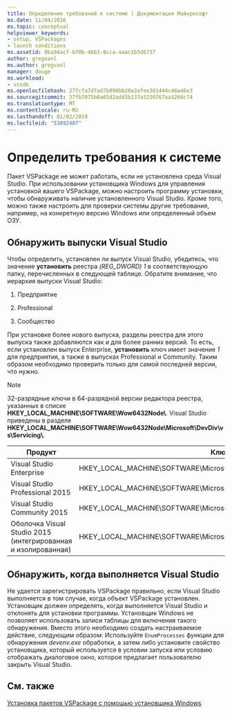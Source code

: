 ```yaml
---
title: Определение требований к системе | Документация Майкрософт
ms.date: 11/04/2016
ms.topic: conceptual
helpviewer_keywords:
- setup, VSPackages
- launch conditions
ms.assetid: 0ba94acf-bf0b-4bb3-8cca-aaac1b5d6737
author: gregvanl
ms.author: gregvanl
manager: douge
ms.workload:
- vssdk
ms.openlocfilehash: 27fcfa7d7ad7b098bb28a3afee301444c48a46e3
ms.sourcegitcommit: 37fb7075b0a65d2add3b137a5230767aa3266c74
ms.translationtype: MT
ms.contentlocale: ru-RU
ms.lasthandoff: 01/02/2019
ms.locfileid: "53892407"
---
```

# <a name="detect-system-requirements"></a>Определить требования к системе
Пакет VSPackage не может работать, если не установлена среда Visual Studio. При использовании установщика Windows для управления установкой вашего VSPackage, можно настроить программу установки, чтобы обнаруживать наличие установленного Visual Studio. Кроме того, можно также настроить для проверки системы другие требования, например, на конкретную версию Windows или определенный объем ОЗУ.  
  
## <a name="detect-visual-studio-editions"></a>Обнаружить выпуски Visual Studio  
 Чтобы определить, установлен ли выпуск Visual Studio, убедитесь, что значение **установить** реестра *(REG_DWORD) 1* в соответствующую папку, перечисленных в следующей таблице. Обратите внимание, что иерархия выпуски Visual Studio:  
  
1.  Предприятие  
  
2.  Professional  
  
3.  Сообщество  
      
При установке более нового выпуска, разделы реестра для этого выпуска также добавляются как и для более ранних версий. То есть, если установлен выпуск Enterprise, **установить** ключ имеет значение *1* для предприятия, а также в выпусках Professional и Community. Таким образом необходимо проверить только для самой последней версии, что нужно.  
  
> [!NOTE]
>  32-разрядные ключи в 64-разрядной версии редактора реестра, указанных в списке **HKEY_LOCAL_MACHINE\SOFTWARE\Wow6432Node\\**. Visual Studio приведены в разделе **HKEY_LOCAL_MACHINE\SOFTWARE\Wow6432Node\Microsoft\DevDiv\vs\Servicing\\**.  
  
|Продукт|Ключ|  
|-------------|---------|  
|Visual Studio Enterprise|HKEY_LOCAL_MACHINE\SOFTWARE\Microsoft\DevDiv\vs\Servicing\14.0\enterprise|  
|Visual Studio Professional 2015|HKEY_LOCAL_MACHINE\SOFTWARE\Microsoft\DevDiv\vs\Servicing\14.0\professional|  
|Visual Studio Community 2015|HKEY_LOCAL_MACHINE\SOFTWARE\Microsoft\DevDiv\vs\Servicing\14.0\community|  
|Оболочка Visual Studio 2015 (интегрированная и изолированная)|HKEY_LOCAL_MACHINE\SOFTWARE\Microsoft\DevDiv\vs\Servicing\14.0\isoshell|  
  
## <a name="detect-when-visual-studio-is-running"></a>Обнаружить, когда выполняется Visual Studio  
 Не удается зарегистрировать VSPackage правильно, если Visual Studio выполняется в том случае, когда объект VSPackage установлен. Установщик должен определять, когда выполняется Visual Studio и отклонять для установки программы. Установщик Windows не позволяет использовать записи таблицы для включения такого обнаружения. Вместо этого необходимо создать настраиваемое действие, следующим образом: Используйте `EnumProcesses` функции для обнаружения *devenv.exe* обработки, а затем либо установите свойство установщика, который используется в условии запуска или условию отображать диалоговое окно, которое предлагает пользователю закрыть Visual Studio.  
  
## <a name="see-also"></a>См. также  
 [Установка пакетов VSPackage с помощью установщика Windows](../../extensibility/internals/installing-vspackages-with-windows-installer.md)